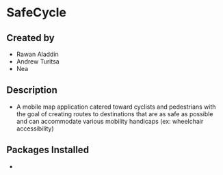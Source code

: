# SafeCycle

## Created by
- Rawan Aladdin
- Andrew Turitsa
- Nea

## Description
- A mobile map application catered toward cyclists and pedestrians with the goal of creating routes to destinations that are as safe as possible and can accommodate various mobility handicaps (ex: wheelchair accessibility) 

## Packages Installed
- 
